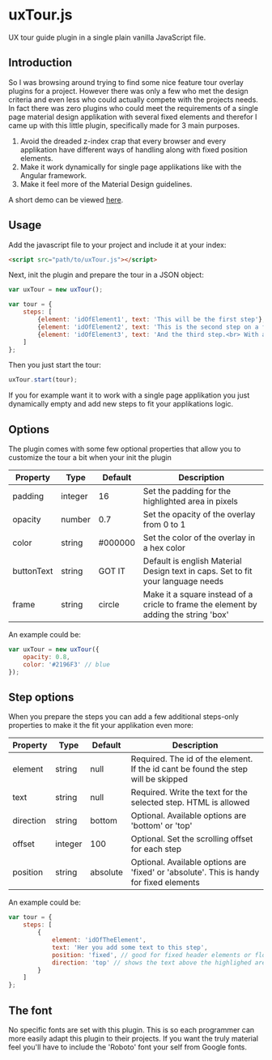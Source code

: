 # uxTour.js
UX tour guide plugin in a single plain vanilla JavaScript file.

Introduction
--------
So I was browsing around trying to find some nice feature tour overlay plugins for a project. However there was only a few who met the design criteria and even less who could actually compete with the projects needs. In fact there was zero plugins who could meet the requirements of a single page material design applikation with several fixed elements and therefor I came up with this little plugin, specifically made for 3 main purposes.

1. Avoid the dreaded z-index crap that every browser and every applikation have different ways of handling along with fixed position elements.
2. Make it work dynamically for single page applikations like with the Angular framework.
3. Make it feel more of the Material Design guidelines.

A short demo can be viewed <a href="http://uxtour.lyngbach.com/demo/" target="_blank">here</a>.


Usage
--------
Add the javascript file to your project and include it at your index:
```html
<script src="path/to/uxTour.js"></script>
```

Next, init the plugin and prepare the tour in a JSON object:
```js
var uxTour = new uxTour();

var tour = {
	steps: [
		{element: 'idOfElement1', text: 'This will be the first step'},
		{element: 'idOfElement2', text: 'This is the second step on a fixed element', style: 'fixed'},
		{element: 'idOfElement3', text: 'And the third step.<br> With a bit of html', position: 'top'}
	]
};
```

Then you just start the tour:
```js
uxTour.start(tour);
```

If you for example want it to work with a single page applikation you just dynamically empty and add new steps to fit your applikations logic.


Options
--------
The plugin comes with some few optional properties that allow you to customize the tour a bit when your init the plugin


| Property		| Type		| Default	| Description																|
| ------------- | --------- | --------- | ------------------------------------------------------------------------- |
| padding   	| integer	| 16		| Set the padding for the highlighted area in pixels	|
| opacity   	| number	| 0.7		| Set the opacity of the overlay from 0 to 1			|
| color 		| string	| #000000	| Set the color of the overlay in a hex color		|
| buttonText	| string	| GOT IT	| Default is english Material Design text in caps. Set to fit your language needs	 	|
| frame      	| string	| circle	| Make it a square instead of a cricle to frame the element by adding the string 'box'	 	|

An example could be:
```js
var uxTour = new uxTour({
    opacity: 0.8,
    color: '#2196F3' // blue
});
```

Step options
--------
When you prepare the steps you can add a few additional steps-only properties to make it the fit your applikation even more:

| Property		| Type		| Default	| Description																|
| ------------- | --------- | --------- | ------------------------------------------------------------------------- |
| element   	| string	| null  	| Required. The id of the element. If the id cant be found the step will be skipped |
| text         	| string	| null  	| Required. Write the text for the selected step. HTML is allowed	|
| direction   	| string	| bottom	| Optional. Available options are 'bottom' or 'top'	|
| offset     	| integer	| 100		| Optional. Set the scrolling offset for each step	|
| position     	| string	| absolute	| Optional. Available options are 'fixed' or 'absolute'. This is handy for fixed elements	|

An example could be:
```js
var tour = {
    steps: [
        {
            element: 'idOfTheElement',
            text: 'Her you add some text to this step',
            position: 'fixed', // good for fixed header elements or floating action buttons
            direction: 'top' // shows the text above the highlighed area
        }
    ]
};
```


The font
--------
No specific fonts are set with this plugin. This is so each programmer can more easily adapt this plugin to their projects. If you want the truly material feel you'll have to include the 'Roboto' font your self from Google fonts.
